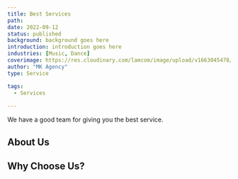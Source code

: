 ```yaml
---
title: Best Services
path:
date: 2022-09-12
status: published
background: background goes here
introduction: introduction goes here
industries: [Music, Dance]
coverimage: https://res.cloudinary.com/lamcom/image/upload/v1663045478/mkagency/icon/mk-service_me7em9.png
author: "MK Agency"
type: Service

tags:
  - Services
  
---
```


We have a good team for giving you the best service.

<!--more-->

## About Us



## Why Choose Us?



